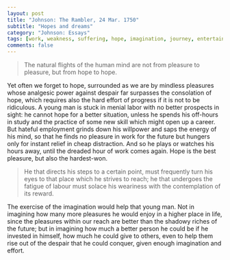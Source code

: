 ```yaml
---
layout: post
title: "Johnson: The Rambler, 24 Mar. 1750"
subtitle: "Hopes and dreams"
category: "Johnson: Essays"
tags: [work, weakness, suffering, hope, imagination, journey, entertainment, distractions]
comments: false
---
```


> The natural flights of the human mind are not from pleasure to pleasure, but from hope to hope.

Yet often we forget to hope, surrounded as we are by mindless pleasures whose analgesic power against despair far surpasses the consolation of hope, which requires also the hard effort of progress if it is not to be ridiculous. A young man is stuck in menial labor with no better prospects in sight: he cannot hope for a better situation, unless he spends his off-hours in study and the practice of some new skill which might open up a career. But hateful employment grinds down his willpower and saps the energy of his mind, so that he finds no pleasure in work for the future but hungers only for instant relief in cheap distraction. And so he plays or watches his hours away, until the dreaded hour of work comes again. Hope is the best pleasure, but also the hardest-won.

> He that directs his steps to a certain point, must frequently turn his eyes to that place which he strives to reach; he that undergoes the fatigue of labour must solace his weariness with the contemplation of its reward.

The exercise of the imagination would help that young man. Not in imagining how many more pleasures he would enjoy in a higher place in life, since the pleasures within our reach are better than the shadowy riches of the future; but in imagining how much a better person he could be if he invested in himself, how much he could give to others, even to help them rise out of the despair that he could conquer, given enough imagination and effort.